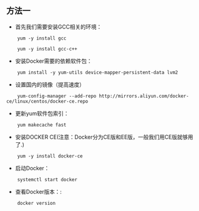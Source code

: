 
## 方法一
- 首先我们需要安装GCC相关的环境：
~~~~
    yum -y install gcc
    
    yum -y install gcc-c++
~~~~
- 安装Docker需要的依赖软件包：
~~~~
    yum install -y yum-utils device-mapper-persistent-data lvm2
~~~~
- 设置国内的镜像（提高速度）
~~~~
    yum-config-manager --add-repo http://mirrors.aliyun.com/docker-ce/linux/centos/docker-ce.repo
~~~~
- 更新yum软件包索引：
~~~~
    yum makecache fast
~~~~
- 安装DOCKER CE(注意：Docker分为CE版和EE版，一般我们用CE版就够用了.)
~~~~
    yum -y install docker-ce
~~~~
- 启动Docker：
~~~~
    systemctl start docker
~~~~
- 查看Docker版本：:
~~~~
    docker version
~~~~